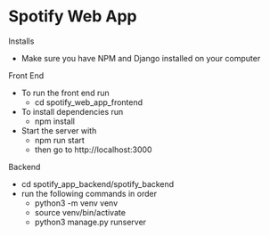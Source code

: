 # Spotify Web App

Installs
- Make sure you have NPM and Django installed on your computer

Front End
- To run the front end run
    - cd spotify_web_app_frontend
- To install dependencies run
    - npm install
- Start the server with
    - npm run start
    - then go to http://localhost:3000

Backend
- cd spotify_app_backend/spotify_backend
- run the following commands in order
    - python3 -m venv venv
    - source venv/bin/activate
    - python3 manage.py runserver
  
